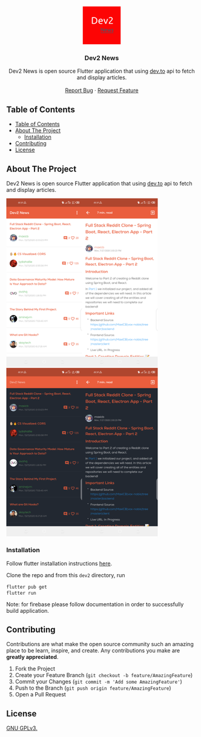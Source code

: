 <br />
<p align="center">
  <a href="https://github.com/matrixjnr/dev2">
    <img src="assets/app_icon.png" alt="Logo" width="100" height="100">
  </a>

  <h3 align="center">Dev2 News</h3>

  <p align="center">
    Dev2 News is open source Flutter application that using <a href="https://dev.to">dev.to</a> api to fetch and display articles.
    <br />
    <br />
    <a href="https://github.com/matrixjnr/dev2/issues">Report Bug</a>
    ·
    <a href="https://github.com/matrixjnr/dev2/issues">Request Feature</a>
  </p>
</p>



## Table of Contents

- [Table of Contents](#table-of-contents)
- [About The Project](#about-the-project)
  - [Installation](#installation)
- [Contributing](#contributing)
- [License](#license)



## About The Project
Dev2 News is open source Flutter application that using [dev.to](https://dev.to) api to fetch and display articles.

<img src="images/1.png" width="200px"><img src="images/2.png" width="200px"><img src="images/3.png" width="200px"><img src="images/4.png" width="200px">


### Installation

Follow flutter installation instructions [here](https://flutter.dev/docs/get-started/install).

Clone the repo and from this `dev2` directory, run

```
flutter pub get
flutter run
```

Note: for firebase please follow documentation in order to successfully build application.


## Contributing
Contributions are what make the open source community such an amazing place to be learn, inspire, and create. Any contributions you make are **greatly appreciated**.

1. Fork the Project
2. Create your Feature Branch (`git checkout -b feature/AmazingFeature`)
3. Commit your Changes (`git commit -m 'Add some AmazingFeature'`)
4. Push to the Branch (`git push origin feature/AmazingFeature`)
5. Open a Pull Request



<!-- LICENSE -->
## License
[GNU GPLv3.](LICENSE.md)


